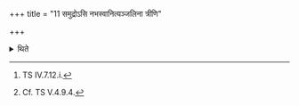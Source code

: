 +++
title = "11 समुद्रोऽसि नभस्वानित्यञ्जलिना त्रीणि"

+++

<details><summary>थिते</summary>

11. With samudro'si nabhasvān...[^1] he offers three libations with the names of wind by means of his folded hands.[^2]   

[^1]: TS IV.7.12.i.  

[^2]: Cf. TS V.4.9.4.  
</details>
